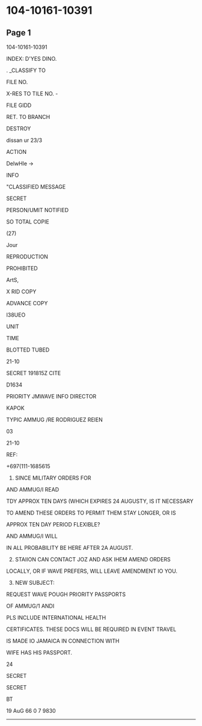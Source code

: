# 104-10161-10391

## Page 1

104-10161-10391

INDEX: D'YES DINO.

. _CLASSIFY TO

FILE NO.

X-RES TO TILE NO. -

FILE GIDD

RET. TO BRANCH

DESTROY

dissan ur 23/3

ACTION

DelwHle →

INFO

"CLASSIFIED MESSAGE

SECRET

PERSON/UMIT NOTIFIED

SO TOTAL COPIE

(27)

Jour

REPRODUCTION

PROHIBITED

ArtS,

X RID COPY

ADVANCE COPY

I38UEO

UNIT

TIME

BLOTTED TUBED

21-10

SECRET 191815Z CITE

D1634

PRIORITY JMWAVE INFO DIRECTOR

KAPOK

TYPIC AMMUG /RE RODRIGUEZ RElEN

03

21-10

REF:

+697(111-1685615

1. SINCE MILITARY ORDERS FOR

AND AMMUG/I READ

TDY APPROX TEN DAYS (WHICH EXPIRES 24 AUGUSTY, IS IT NECESSARY

TO AMEND THESE ORDERS TO PERMIT THEM STAY LONGER, OR IS

APPROX TEN DAY PERIOD FLEXIBLE?

AND AMMUG/I WILL

IN ALL PROBABILITY BE HERE AFTER 2A AUGUST.

2. STAIION CAN CONTACT JOZ AND ASK IHEM AMEND ORDERS

LOCALLY, OR IF WAVE PREFERS, WILL LEAVE AMENDMENT IO YOU.

3. NEW SUBJECT:

REQUEST WAVE POUGH PRIORITY PASSPORTS

OF AMMUG/1 ANDI

PLS INCLUDE INTERNATIONAL HEALTH

CERTIFICATES. THESE DOCS WILL BE REQUIRED IN EVENT TRAVEL

IS MADE IO JAMAICA IN CONNECTION WITH

WIFE HAS HIS PASSPORT.

24

SECRET

SECRET

BT

19 AuG 66 0 7 9830

---


